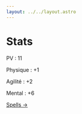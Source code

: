 ```yaml
---
layout: ../../layout.astro
---
```


# Stats

PV : 11

Physique : +1

Agilité : +2

Mental : +6

[Spells ->](/arnaud/spells)